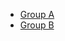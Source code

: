 * [Group A](?expand=1&template=simple_template.md)
* [Group B](?expand=1&template=group_b_template.md)
